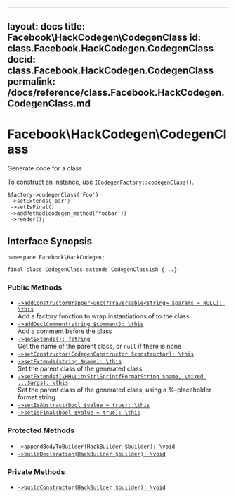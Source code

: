
***

layout: docs
title: Facebook\\HackCodegen\\CodegenClass
id: class.Facebook.HackCodegen.CodegenClass
docid: class.Facebook.HackCodegen.CodegenClass
permalink: /docs/reference/class.Facebook.HackCodegen.CodegenClass.md
---







# Facebook\\HackCodegen\\CodegenClass




Generate code for a class




To construct an instance, use ` ICodegenFactory::codegenClass() `.




```
$factory->codegenClass('Foo')
 ->setExtends('bar')
 ->setIsFinal()
 ->addMethod(codegen_method('foobar'))
 ->render();
```




## Interface Synopsis




``` Hack
namespace Facebook\HackCodegen;

final class CodegenClass extends CodegenClassish {...}
```




### Public Methods




- [` ->addConstructorWrapperFunc(?Traversable<string> $params = NULL): \this `](<class.Facebook.HackCodegen.CodegenClass.addConstructorWrapperFunc.md>)\
  Add a factory function to wrap instantiations of to the class
- [` ->addDeclComment(string $comment): \this `](<class.Facebook.HackCodegen.CodegenClass.addDeclComment.md>)\
  Add a comment before the class
- [` ->getExtends(): ?string `](<class.Facebook.HackCodegen.CodegenClass.getExtends.md>)\
  Get the name of the parent class, or `` null `` if there is none
- [` ->setConstructor(CodegenConstructor $constructor): \this `](<class.Facebook.HackCodegen.CodegenClass.setConstructor.md>)
- [` ->setExtends(string $name): \this `](<class.Facebook.HackCodegen.CodegenClass.setExtends.md>)\
  Set the parent class of the generated class
- [` ->setExtendsf(\HH\Lib\Str\SprintfFormatString $name, \mixed ...$args): \this `](<class.Facebook.HackCodegen.CodegenClass.setExtendsf.md>)\
  Set the parent class of the generated class, using a %-placeholder format
  string
- [` ->setIsAbstract(bool $value = true): \this `](<class.Facebook.HackCodegen.CodegenClass.setIsAbstract.md>)
- [` ->setIsFinal(bool $value = true): \this `](<class.Facebook.HackCodegen.CodegenClass.setIsFinal.md>)







### Protected Methods




+ [` ->appendBodyToBuilder(HackBuilder $builder): \void `](<class.Facebook.HackCodegen.CodegenClass.appendBodyToBuilder.md>)
+ [` ->buildDeclaration(HackBuilder $builder): \void `](<class.Facebook.HackCodegen.CodegenClass.buildDeclaration.md>)







### Private Methods




* [` ->buildConstructor(HackBuilder $builder): \void `](<class.Facebook.HackCodegen.CodegenClass.buildConstructor.md>)